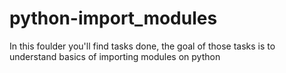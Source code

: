 # python-import_modules
In this foulder you'll find tasks done, the goal of those tasks is to understand basics of importing modules on python

